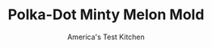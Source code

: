 ---
layout: ../../layouts/MarkdownPostLayout.astro
title: Polka-Dot Minty Melon Mold
author: America's Test Kitchen
pubDate: 2023-03-15
description: "Mint adds another dimension to this colorful watermelon gelatin mold."
image_url: https://res.cloudinary.com/hksqkdlah/image/upload/ar_1:1,c_fill,dpr_2.0,f_auto,fl_lossy.progressive.strip_profile,g_faces:auto,q_auto:low,w_344/4295_sfs-ffpolkadotmold-cc-318997
tags: ["Desserts or Baked Goods","Fruit","Fruit Desserts"]
calories: 1342
protein: 3
carbohydrates: 54
fats: 
fiber: 2
ingredients: ["2 cups, water","2 envelopes, unflavored gelatin","2 cups, packed fresh mint leaves","1 1/4 cups (8¾ ounces), sugar","1 1/2 cups, 1-inch seedless watermelon ball or cubes","1 1/2 cups, 1-inch honeydew balls or cubes","1 1/2 cups, 1-inch cantaloupe balls or cubes"]
serves: 6
time: ""
instructions: ["Soften gelatin: Place 1/2 cup water in small bowl and sprinkle gelatin over water. Let gelatin stand until softened, about 10 minutes.","Make mint syrup: Bring mint, sugar, and remaining 1 1/2 cups water to boil in small saucepan. Reduce heat to low and simmer 5 minutes. Pour through mesh strainer, pressing on mint to extract as much flavor as possible. Gradually whisk gelatin into hot syrup. Cool to room temperature.","Make mold: Toss watermelon, honeydew, and cantaloupe in large bowl until jumbled. Transfer melon to 1 1/2-quart bowl, using slotted spoon to leave any accumulated juices behind. Pour cooled mint mixture over melon. Cover with plastic wrap and refrigerate until completely set, at least 6 hours and up to 1 day.","Unmold: Dip bottom of bowl in hot water for 30 seconds. Place serving plate over bowl, invert, and tap gently to unmold. Slice and serve."]
nutrition: ["402 mg Potassium","34 mg Phosphorus","73 mg Calcium","3 mg Iron","34 mg Magnesium","32 mg Sodium","31 mg Vitamin C","2 g Fiber","51 µg Folate (food)","50 g Sugars","2 µg Vitamin K","220 g Water","54 g Carbs","51 µg Folate equivalent (total)","3 g Protein","148 µg Vitamin A","223 kcal Energy","41 g Sugars, added","1342 calories"]
notes: "For a festive appearance, use a small melon baller to make the polka dots in this gelatin dessert. Alternatively, you can cut 1-inch cubes from the melons, making this a confetti melon mold instead."
---